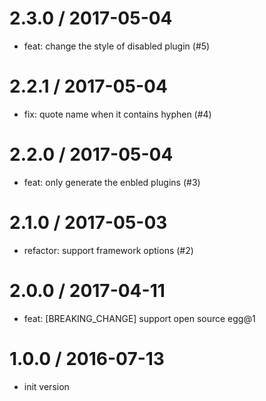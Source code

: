 
2.3.0 / 2017-05-04
==================

  * feat: change the style of disabled plugin (#5)

2.2.1 / 2017-05-04
==================

  * fix: quote name when it contains hyphen (#4)

2.2.0 / 2017-05-04
==================

  * feat: only generate the enbled plugins (#3)

2.1.0 / 2017-05-03
==================

  * refactor: support framework options (#2)

2.0.0 / 2017-04-11
==================

  * feat: [BREAKING_CHANGE] support open source egg@1

1.0.0 / 2016-07-13
==================

  * init version
